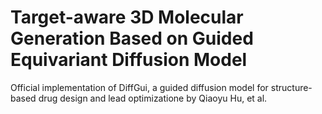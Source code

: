 # Target-aware 3D Molecular Generation Based on Guided Equivariant Diffusion Model
Official implementation of DiffGui, a guided diffusion model for structure-based drug design and lead optimizatione by Qiaoyu Hu, et al.

